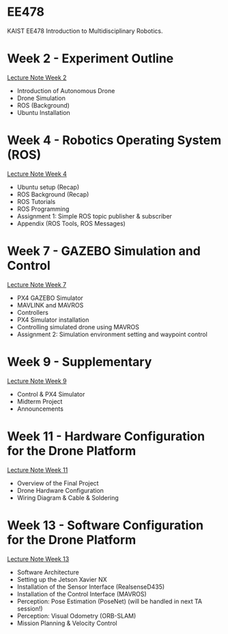 # EE478
KAIST EE478 Introduction to Multidisciplinary Robotics.

# Week 2 - Experiment Outline
[Lecture Note Week 2](https://www.dropbox.com/s/gjk89u31n8tplk8/wk2_experiment_outline.pdf?dl=0)
- Introduction of Autonomous Drone
- Drone Simulation
- ROS (Background)
- Ubuntu Installation

# Week 4 - Robotics Operating System (ROS)
[Lecture Note Week 4](https://www.dropbox.com/s/hzwp2iy85ipw09m/wk4_Robotics_Operating_System.pdf?dl=0)
- Ubuntu setup (Recap)
- ROS Background (Recap)
- ROS Tutorials
- ROS Programming
- Assignment 1: Simple ROS topic publisher & subscriber
- Appendix (ROS Tools, ROS Messages)


# Week 7 - GAZEBO Simulation and Control
[Lecture Note Week 7](https://www.dropbox.com/s/nmteonhuxh2sg36/wk7_px4_gazebo_simulation.pdf?dl=0)
- PX4 GAZEBO Simulator
- MAVLINK and MAVROS
- Controllers
- PX4 Simulator installation
- Controlling simulated drone using MAVROS
- Assignment 2: Simulation environment setting and waypoint control


# Week 9 - Supplementary
[Lecture Note Week 9](https://www.dropbox.com/s/nt820xewhwgbd2w/wk9_Supplementary.pdf?dl=0)
- Control & PX4 Simulator
- Midterm Project
- Announcements


# Week 11 - Hardware Configuration for the Drone Platform
[Lecture Note Week 11](https://www.dropbox.com/s/2eimruda4ek3jxo/wk11_final_proj_hardware_configuration.pdf?dl=0)
- Overview of the Final Project
- Drone Hardware Configuration
- Wiring Diagram & Cable & Soldering

# Week 13 - Software Configuration for the Drone Platform
[Lecture Note Week 13](https://www.dropbox.com/s/8gh0lt9udmqhb00/wk13_software_configuration.pdf?dl=0)
- Software Architecture
- Setting up the Jetson Xavier NX
- Installation of the Sensor Interface (RealsenseD435)
- Installation of the Control Interface (MAVROS)
- Perception: Pose Estimation (PoseNet) (will be handled in next TA session!)
- Perception: Visual Odometry (ORB-SLAM)
- Mission Planning & Velocity Control

